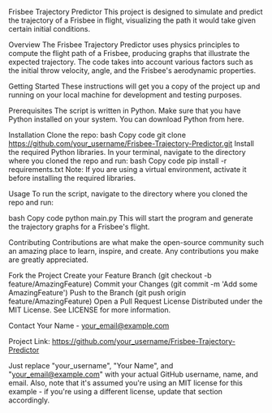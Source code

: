 Frisbee Trajectory Predictor
This project is designed to simulate and predict the trajectory of a Frisbee in flight, visualizing the path it would take given certain initial conditions.

Overview
The Frisbee Trajectory Predictor uses physics principles to compute the flight path of a Frisbee, producing graphs that illustrate the expected trajectory. The code takes into account various factors such as the initial throw velocity, angle, and the Frisbee's aerodynamic properties.

Getting Started
These instructions will get you a copy of the project up and running on your local machine for development and testing purposes.

Prerequisites
The script is written in Python. Make sure that you have Python installed on your system. You can download Python from here.

Installation
Clone the repo:
bash
Copy code
git clone https://github.com/your_username/Frisbee-Trajectory-Predictor.git
Install the required Python libraries. In your terminal, navigate to the directory where you cloned the repo and run:
bash
Copy code
pip install -r requirements.txt
Note: If you are using a virtual environment, activate it before installing the required libraries.

Usage
To run the script, navigate to the directory where you cloned the repo and run:

bash
Copy code
python main.py
This will start the program and generate the trajectory graphs for a Frisbee's flight.

Contributing
Contributions are what make the open-source community such an amazing place to learn, inspire, and create. Any contributions you make are greatly appreciated.

Fork the Project
Create your Feature Branch (git checkout -b feature/AmazingFeature)
Commit your Changes (git commit -m 'Add some AmazingFeature')
Push to the Branch (git push origin feature/AmazingFeature)
Open a Pull Request
License
Distributed under the MIT License. See LICENSE for more information.

Contact
Your Name - your_email@example.com

Project Link: https://github.com/your_username/Frisbee-Trajectory-Predictor

Just replace "your_username", "Your Name", and "your_email@example.com" with your actual GitHub username, name, and email. Also, note that it's assumed you're using an MIT license for this example - if you're using a different license, update that section accordingly.
